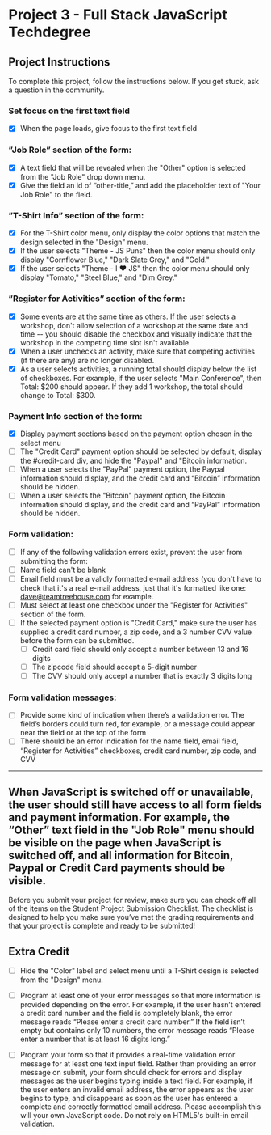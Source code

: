 # Project 3 - Full Stack JavaScript Techdegree

## Project Instructions

To complete this project, follow the instructions below. If you get stuck, ask a question in the community.


### Set focus on the first text field
- [x] When the page loads, give focus to the first text field
### ”Job Role” section of the form:
- [x] A text field that will be revealed when the "Other" option is selected from the "Job Role" drop down menu.
- [x] Give the field an id of “other-title,” and add the placeholder text of "Your Job Role" to the field.
### ”T-Shirt Info” section of the form:
- [x] For the T-Shirt color menu, only display the color options that match the design selected in the "Design" menu.
- [x] If the user selects "Theme - JS Puns" then the color menu should only display "Cornflower Blue," "Dark Slate Grey," and "Gold."
- [x] If the user selects "Theme - I ♥ JS" then the color menu should only display "Tomato," "Steel Blue," and "Dim Grey."
### ”Register for Activities” section of the form:
- [x] Some events are at the same time as others. If the user selects a workshop, don't allow selection of a workshop at the same date and time -- you should disable the checkbox and visually indicate that the workshop in the competing time slot isn't available.
- [x] When a user unchecks an activity, make sure that competing activities (if there are any) are no longer disabled.
- [x] As a user selects activities, a running total should display below the list of checkboxes. For example, if the user selects "Main Conference", then Total: $200 should appear. If they add 1 workshop, the total should change to Total: $300.
### Payment Info section of the form:
- [x] Display payment sections based on the payment option chosen in the select menu
- [ ] The "Credit Card" payment option should be selected by default, display the #credit-card div, and hide the "Paypal" and "Bitcoin information.
- [ ] When a user selects the "PayPal" payment option, the Paypal information should display, and the credit card and “Bitcoin” information should be hidden.
- [ ] When a user selects the "Bitcoin" payment option, the Bitcoin information should display, and the credit card and “PayPal” information should be hidden.
### Form validation:
- [ ] If any of the following validation errors exist, prevent the user from submitting the form:
- [ ] Name field can't be blank
- [ ] Email field must be a validly formatted e-mail address (you don't have to check that it's a real e-mail address, just that it's formatted like one: dave@teamtreehouse.com for example.
- [ ] Must select at least one checkbox under the "Register for Activities" section of the form.
- [ ] If the selected payment option is "Credit Card," make sure the user has supplied a credit card number, a zip code, and a 3 number CVV value before the form can be submitted.
    - [ ] Credit card field should only accept a number between 13 and 16 digits
    - [ ] The zipcode field should accept a 5-digit number
    - [ ] The CVV should only accept a number that is exactly 3 digits long
### Form validation messages:
- [ ] Provide some kind of indication when there’s a validation error. The field’s borders could turn red, for example, or a message could appear near the field or at the top of the form
- [ ] There should be an error indication for the name field, email field, “Register for Activities” checkboxes, credit card number, zip code, and CVV
---

When JavaScript is switched off or unavailable, the user should still have access to all form fields and payment information. For example, the “Other” text field in the "Job Role" menu should be visible on the page when JavaScript is switched off, and all information for Bitcoin, Paypal or Credit Card payments should be visible.
---

Before you submit your project for review, make sure you can check off all of the items on the Student Project Submission Checklist. The checklist is designed to help you make sure you’ve met the grading requirements and that your project is complete and ready to be submitted!

## Extra Credit

- [ ] Hide the "Color" label and select menu until a T-Shirt design is selected from the "Design" menu.

- [ ] Program at least one of your error messages so that more information is provided depending on the error. For example, if the user hasn’t entered a credit card number and the field is completely blank, the error message reads “Please enter a credit card number.” If the field isn’t empty but contains only 10 numbers, the error message reads “Please enter a number that is at least 16 digits long.”

- [ ] Program your form so that it provides a real-time validation error message for at least one text input field. Rather than providing an error message on submit, your form should check for errors and display messages as the user begins typing inside a text field. For example, if the user enters an invalid email address, the error appears as the user begins to type, and disappears as soon as the user has entered a complete and correctly formatted email address. Please accomplish this will your own JavaScript code. Do not rely on HTML5's built-in email validation.
